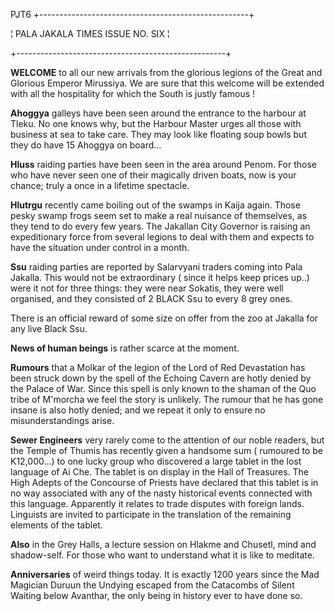PJT6
+----------------------------------------------------+

¦ PALA JAKALA TIMES ISSUE NO. SIX ¦

+----------------------------------------------------+

**WELCOME** to all our new arrivals from the glorious legions of the Great and Glorious Emperor Mirussiya. We are sure that this welcome will be extended with all the hospitality for which the South is justly famous !

**Ahoggya** galleys have been seen around the entrance to the harbour at Tleku. No one knows why, but the Harbour Master urges all those with business at sea to take care. They may look like floating soup bowls but they do have 15 Ahoggya on board...

**Hluss** raiding parties have been seen in the area around Penom. For those who have never seen one of their magically driven boats, now is your chance; truly a once in a lifetime spectacle.

**Hlutrgu** recently came boiling out of the swamps in Kaija again. Those pesky swamp frogs seem set to make a real nuisance of themselves, as they tend to do every few years. The Jakallan City Governor is raising an expeditionary force from several legions to deal with them and expects to have the situation under control in a month.

**Ssu** raiding parties are reported by Salarvyani traders coming into Pala Jakalla. This would not be extraordinary ( since it helps keep prices up..) were it not for three things: they were near Sokatis, they were well organised, and they consisted of 2 BLACK Ssu to every 8 grey ones.

There is an official reward of some size on offer from the zoo at Jakalla for any live Black Ssu.

**News of human beings** is rather scarce at the moment.

**Rumours** that a Molkar of the legion of the Lord of Red Devastation has been struck down by the spell of the Echoing Cavern are hotly denied by the Palace of War. Since this spell is only known to the shaman of the Quo tribe of M'morcha we feel the story is unlikely. The rumour that he has gone insane is also hotly denied; and we repeat it only to ensure no misunderstandings arise.

**Sewer Engineers** very rarely come to the attention of our noble readers, but the Temple of Thumis has recently given a handsome sum ( rumoured to be K12,000...) to one lucky group who discovered a large tablet in the lost language of Ai Che. The tablet is on display in the Hall of Treasures. The High Adepts of the Concourse of Priests have declared that this tablet is in no way associated with any of the nasty historical events connected with this language. Apparently it relates to trade disputes with foreign lands. Linguists are invited to participate in the translation of the remaining elements of the tablet.

**Also** in the Grey Halls, a lecture session on Hlakme and Chusetl, mind and shadow-self. For those who want to understand what it is like to meditate.

**Anniversaries** of weird things today. It is exactly 1200 years since the Mad Magician Duruun the Undying escaped from the Catacombs of Silent Waiting below Avanthar, the only being in history ever to have done so.